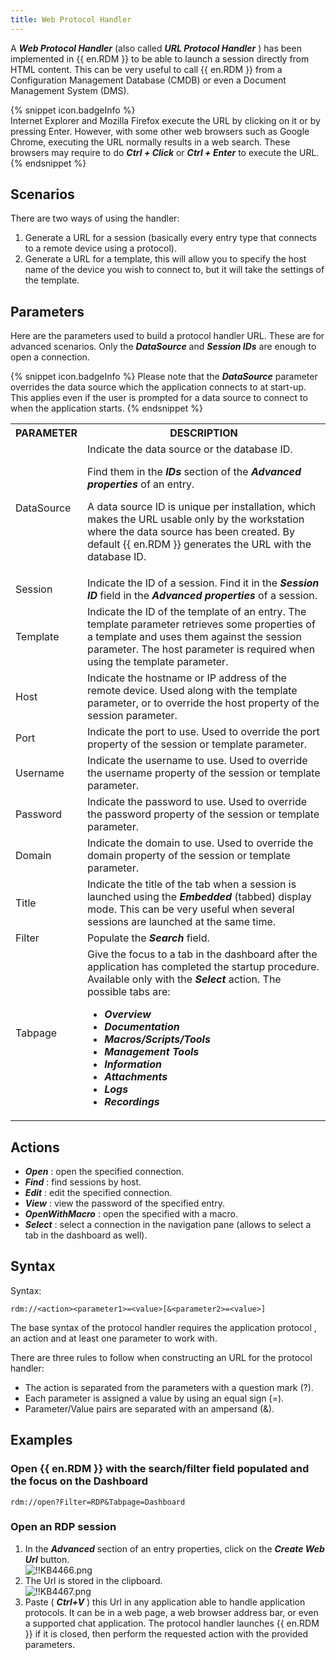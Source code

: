 ```yaml
---
title: Web Protocol Handler
---
```

A ***Web Protocol Handler*** (also called ***URL Protocol Handler*** ) has been implemented in {{ en.RDM }} to be able to launch a session directly from HTML content. This can be very useful to call {{ en.RDM }} from a Configuration Management Database (CMDB) or even a Document Management System (DMS).  

{% snippet icon.badgeInfo %}  
Internet Explorer and Mozilla Firefox execute the URL by clicking on it or by pressing Enter. However, with some other web browsers such as Google Chrome, executing the URL normally results in a web search. These browsers may require to do ***Ctrl + Click*** or ***Ctrl + Enter*** to execute the URL.  
{% endsnippet %}

## Scenarios
There are two ways of using the handler:  

1. Generate a URL for a session (basically every entry type that connects to a remote device using a protocol).
1. Generate a URL for a template, this will allow you to specify the host name of the device you wish to connect to, but it will take the settings of the template.

## Parameters
Here are the parameters used to build a protocol handler URL. These are for advanced scenarios. Only the ***DataSource*** and ***Session IDs*** are enough to open a connection.  

{% snippet icon.badgeInfo %}
Please note that the ***DataSource*** parameter overrides the data source which the application connects to at start-up. This applies even if the user is prompted for a data source to connect to when the application starts.
{% endsnippet %}  

<table>
	<tr>
		<th>
PARAMETER
		</th>
		<th>
DESCRIPTION
		</th>
	</tr>
	<tr>
		<td>
DataSource
		</td>
		<td>
Indicate the data source or the database ID.  
  
Find them in the ***IDs*** section of the ***Advanced properties*** of an entry.  

A data source ID is unique per installation, which makes the URL usable only by the workstation where the data source has been created. By default {{ en.RDM }} generates the URL with the database ID.  
		</td>
	</tr>
	<tr>
		<td>
Session
		</td>
		<td>
Indicate the ID of a session. Find it in the ***Session ID*** field in the ***Advanced properties*** of a session.
		</td>
	</tr>
	<tr>
		<td>
Template
		</td>
		<td>
Indicate the ID of the template of an entry. The template parameter retrieves some properties of a template and uses them against the session parameter. The host parameter is required when using the template parameter.
		</td>
	</tr>
	<tr>
		<td>
Host
		</td>
		<td>
Indicate the hostname or IP address of the remote device. Used along with the template parameter, or to override the host property of the session parameter.
		</td>
	</tr>
	<tr>
		<td>
Port
		</td>
		<td>
Indicate the port to use. Used to override the port property of the session or template parameter.
		</td>
	</tr>
	<tr>
		<td>
Username
		</td>
		<td>
Indicate the username to use. Used to override the username property of the session or template parameter.
		</td>
	</tr>
	<tr>
		<td>
Password
		</td>
		<td>
Indicate the password to use. Used to override the password property of the session or template parameter.
		</td>
	</tr>
	<tr>
		<td>
Domain
		</td>
		<td>
Indicate the domain to use. Used to override the domain property of the session or template parameter.
		</td>
	</tr>
	<tr>
		<td>
Title
		</td>
		<td>
Indicate the title of the tab when a session is launched using the ***Embedded*** (tabbed) display mode. This can be very useful when several sessions are launched at the same time.
		</td>
	</tr>
	<tr>
		<td>
Filter
		</td>
		<td>
Populate the ***Search*** field.
		</td>
	</tr>
	<tr>
		<td>
Tabpage
		</td>
		<td>
Give the focus to a tab in the dashboard after the application has completed the startup procedure. Available only with the ***Select*** action. The possible tabs are:  

* ***Overview***  
* ***Documentation***  
* ***Macros/Scripts/Tools***  
* ***Management Tools***  
* ***Information***  
* ***Attachments***  
* ***Logs***  
* ***Recordings***  
		</td>
	</tr>
</table>

## Actions

* ***Open*** : open the specified connection.
* ***Find*** : find sessions by host.
* ***Edit*** : edit the specified connection.
* ***View*** : view the password of the specified entry.
* ***OpenWithMacro*** : open the specified with a macro.
* ***Select*** : select a connection in the navigation pane (allows to select a tab in the dashboard as well).  

## Syntax

Syntax:

`rdm://<action><parameter1>=<value>[&<parameter2>=<value>]`  

The base syntax of the protocol handler requires the application protocol , an action and at least one parameter to work with.  

There are three rules to follow when constructing an URL for the protocol handler:  

* The action is separated from the parameters with a question mark (?).
* Each parameter is assigned a value by using an equal sign (=).
* Parameter/Value pairs are separated with an ampersand (&).  

## Examples
### Open {{ en.RDM }} with the search/filter field populated and the focus on the Dashboard

`rdm://open?Filter=RDP&Tabpage=Dashboard`  

### Open an RDP session

1. In the ***Advanced*** section of an entry properties, click on the ***Create Web Url*** button.  
![!!KB4466.png](/img/en/kb/KB4466.png)  
1. The Url is stored in the clipboard.  
![!!KB4467.png](/img/en/kb/KB4467.png)  
1. Paste ( ***Ctrl+V*** ) this Url in any application able to handle application protocols. It can be in a web page, a web browser address bar, or even a supported chat application. The protocol handler launches {{ en.RDM }} if it is closed, then perform the requested action with the provided parameters.
